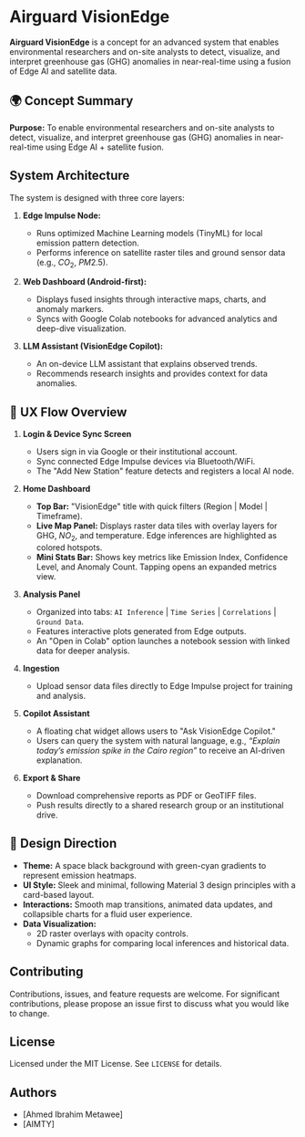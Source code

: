 # Airguard VisionEdge

**Airguard VisionEdge** is a concept for an advanced system that enables environmental researchers and on-site analysts to detect, visualize, and interpret greenhouse gas (GHG) anomalies in near-real-time using a fusion of Edge AI and satellite data.

## 🌍 Concept Summary

**Purpose:** To enable environmental researchers and on-site analysts to detect, visualize, and interpret greenhouse gas (GHG) anomalies in near-real-time using Edge AI + satellite fusion.

## System Architecture

The system is designed with three core layers:

1.  **Edge Impulse Node:**
    * Runs optimized Machine Learning models (TinyML) for local emission pattern detection.
    * Performs inference on satellite raster tiles and ground sensor data (e.g., $CO_2$, $PM2.5$).

2.  **Web Dashboard (Android-first):**
    * Displays fused insights through interactive maps, charts, and anomaly markers.
    * Syncs with Google Colab notebooks for advanced analytics and deep-dive visualization.

3.  **LLM Assistant (VisionEdge Copilot):**
    * An on-device LLM assistant that explains observed trends.
    * Recommends research insights and provides context for data anomalies.

## 📱 UX Flow Overview

1.  **Login & Device Sync Screen**
    * Users sign in via Google or their institutional account.
    * Sync connected Edge Impulse devices via Bluetooth/WiFi.
    * The "Add New Station" feature detects and registers a local AI node.

2.  **Home Dashboard**
    * **Top Bar:** "VisionEdge" title with quick filters (Region | Model | Timeframe).
    * **Live Map Panel:** Displays raster data tiles with overlay layers for GHG, $NO_2$, and temperature. Edge inferences are highlighted as colored hotspots.
    * **Mini Stats Bar:** Shows key metrics like Emission Index, Confidence Level, and Anomaly Count. Tapping opens an expanded metrics view.

3.  **Analysis Panel**
    * Organized into tabs: `AI Inference` | `Time Series` | `Correlations` | `Ground Data`.
    * Features interactive plots generated from Edge outputs.
    * An "Open in Colab" option launches a notebook session with linked data for deeper analysis.
4.  **Ingestion**
    * Upload sensor data files directly to Edge Impulse project for training and analysis.
5.  **Copilot Assistant**
    * A floating chat widget allows users to "Ask VisionEdge Copilot."
    * Users can query the system with natural language, e.g., *“Explain today’s emission spike in the Cairo region”* to receive an AI-driven explanation.

6.  **Export & Share**
    * Download comprehensive reports as PDF or GeoTIFF files.
    * Push results directly to a shared research group or an institutional drive.

## 🎨 Design Direction

* **Theme:** A space black background with green-cyan gradients to represent emission heatmaps.
* **UI Style:** Sleek and minimal, following Material 3 design principles with a card-based layout.
* **Interactions:** Smooth map transitions, animated data updates, and collapsible charts for a fluid user experience.
* **Data Visualization:**
    * 2D raster overlays with opacity controls.
    * Dynamic graphs for comparing local inferences and historical data.

## Contributing

Contributions, issues, and feature requests are welcome.
For significant contributions, please propose an issue first to discuss what you would like to change.

## License

Licensed under the MIT License. See `LICENSE` for details.

## Authors

* [Ahmed Ibrahim Metawee]
* [AIMTY]

